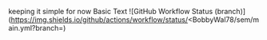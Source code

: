 keeping it simple for now
Basic Text
![GitHub Workflow Status (branch)](https://img.shields.io/github/actions/workflow/status/<BobbyWal78/sem/main.yml?branch=<master branch>)